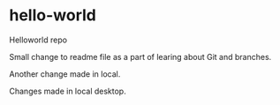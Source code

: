 # hello-world
Helloworld repo

Small change to readme file as a part of learing about Git and branches.

Another change made in local.

Changes made in local desktop.